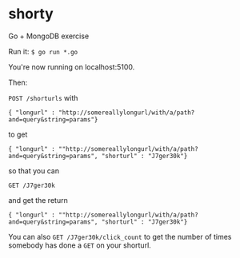 # shorty
Go + MongoDB exercise

Run it:
`$ go run *.go`

You're now running on localhost:5100.

Then:

`POST /shorturls` with

```
{ "longurl" : "http://somereallylongurl/with/a/path?and=query&string=params"}
```

to get

```
{ "longurl" : ""http://somereallylongurl/with/a/path?and=query&string=params", "shorturl" : "J7ger30k"}
```

so that you can

`GET /J7ger30k`

and get the return

```
{ "longurl" : ""http://somereallylongurl/with/a/path?and=query&string=params", "shorturl" : "J7ger30k"}
```

You can also `GET /J7ger30k/click_count` to get the number of times somebody has done a `GET` on your shorturl.
